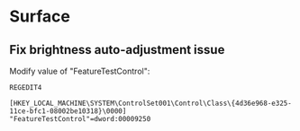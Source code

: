# Surface

## Fix brightness auto-adjustment issue

Modify value of "FeatureTestControl":

```reg
REGEDIT4

[HKEY_LOCAL_MACHINE\SYSTEM\ControlSet001\Control\Class\{4d36e968-e325-11ce-bfc1-08002be10318}\0000]
"FeatureTestControl"=dword:00009250
```
